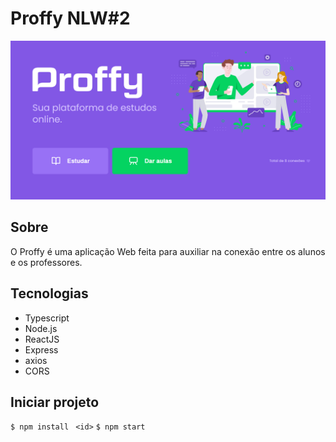 # Proffy NLW#2 

![](img/proffy.PNG)

## Sobre

O Proffy é uma aplicação Web feita para auxiliar na conexão entre os alunos e os professores. 

## Tecnologias

 - Typescript
 - Node.js
 - ReactJS
 - Express
 - axios
 - CORS

## Iniciar projeto

`$ npm install ` `<id>`
`$ npm start ` 

 